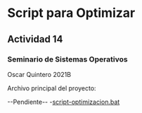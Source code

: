 # Script para Optimizar

## Actividad 14
### Seminario de Sistemas Operativos

Oscar Quintero 
2021B

Archivo principal del proyecto:

--Pendiente--
-[script-optimizacion.bat](https://github.com/OscarQuintero/act-14-script-para-optimizar/blob/main/script-optimizacion.bat)
